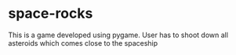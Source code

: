 # space-rocks
This is a game developed using pygame. User has to shoot down all asteroids which comes close to the spaceship
